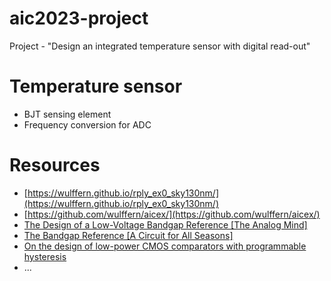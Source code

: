 # aic2023-project

Project - "Design an integrated temperature sensor with digital read-out"


# Temperature sensor
- BJT sensing element
- Frequency conversion for ADC

# Resources
- [https://wulffern.github.io/rply_ex0_sky130nm/](https://wulffern.github.io/rply_ex0_sky130nm/) 
- [https://github.com/wulffern/aicex/](https://github.com/wulffern/aicex/)
- [The Design of a Low-Voltage Bandgap Reference [The Analog Mind]](https://ieeexplore.ieee.org/abstract/document/9523469)
- [The Bandgap Reference [A Circuit for All Seasons]](https://ieeexplore.ieee.org/document/7559954)
- [On the design of low-power CMOS comparators with programmable hysteresis](https://ieeexplore.ieee.org/document/5548836)
- ...